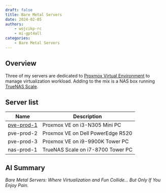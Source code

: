```yaml
---
draft: false
title: Bare Metal Servers
date: 2024-02-05
authors:
    - wojcikp-rc
    - mi-gpt4all
categories:
    - Bare Metal Servers
---
```

## Overview

Three of my servers are dedicated to [Proxmox Virtual Environment](https://www.proxmox.com/en/proxmox-virtual-environment/overview) to manage virtualization workload. Adding to the mix is a NAS box running [TrueNAS Scale](https://www.truenas.com/truenas-scale/).

## Server list

Name | Description
--- | ---
[pve-prod-1](01_pve-prod-1.md) | Proxmox VE on i3-N305 Mini PC
pve-prod-2 | Proxmox VE on Dell PowerEdge R520
pve-prod-3 | Proxmox VE on i9-9900K Tower PC
nas-prod-1 | TrueNAS Scale on i7-8700 Tower PC

## AI Summary

_Bare Metal Servers: Where Virtualization and Fun Collide... But Only If You Enjoy Pain._
